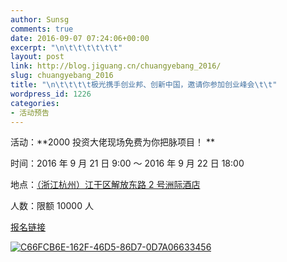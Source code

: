 ```yaml
---
author: Sunsg
comments: true
date: 2016-09-07 07:24:06+00:00
excerpt: "\n\t\t\t\t\t\t"
layout: post
link: http://blog.jiguang.cn/chuangyebang_2016/
slug: chuangyebang_2016
title: "\n\t\t\t\t极光携手创业邦、创新中国，邀请你参加创业峰会\t\t"
wordpress_id: 1226
categories:
- 活动预告
---
```



				 

活动：**2000 投资大佬现场免费为你把脉项目！ **

时间：2016 年 9 月 21 日 9:00 ～ 2016 年 9 月 22 日 18:00

地点：[（浙江杭州）江干区解放东路 2 号洲际酒店](http://www.huodongxing.com/event/map/9331698381800)

人数：限额 10000 人

[报名链接](http://www.huodongxing.com/event/9331698381800?qd=jiguang)



[![C66FCB6E-162F-46D5-86D7-0D7A06633456](http://blog.jiguang.cn/wp-content/uploads/2016/09/C66FCB6E-162F-46D5-86D7-0D7A06633456.jpg)](http://www.huodongxing.com/event/9331698381800?qd=jiguang)



		

